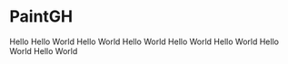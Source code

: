 # PaintGH
Hello
Hello World
Hello World
Hello World
Hello World
Hello World
Hello World
Hello World
